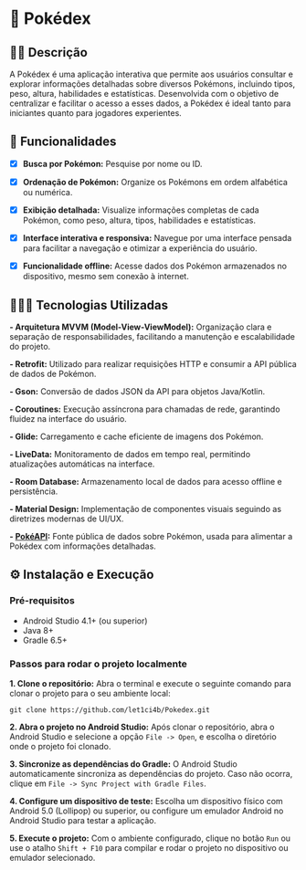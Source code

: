 # 📲 Pokédex

## ✍🏻 Descrição
A Pokédex é uma aplicação interativa que permite aos usuários consultar e explorar informações detalhadas sobre diversos Pokémons, incluindo tipos, peso, altura, habilidades e estatísticas. Desenvolvida com o objetivo de centralizar e facilitar o acesso a esses dados, a Pokédex é ideal tanto para iniciantes quanto para jogadores experientes.

## 🔎 Funcionalidades
- [x] **Busca por Pokémon:** Pesquise por nome ou ID.

- [x] **Ordenação de Pokémon:** Organize os Pokémons em ordem alfabética ou numérica.

- [x] **Exibição detalhada:** Visualize informações completas de cada Pokémon, como peso, altura, tipos, habilidades e estatísticas.

- [x] **Interface interativa e responsiva:** Navegue por uma interface pensada para facilitar a navegação e otimizar a experiência do usuário.

- [x] **Funcionalidade offline:** Acesse dados dos Pokémon armazenados no dispositivo, mesmo sem conexão à internet.

## 👩🏻‍💻 Tecnologias Utilizadas
**- Arquitetura MVVM (Model-View-ViewModel):** Organização clara e separação de responsabilidades, facilitando a manutenção e escalabilidade do projeto.

**- Retrofit:** Utilizado para realizar requisições HTTP e consumir a API pública de dados de Pokémon.

**- Gson:** Conversão de dados JSON da API para objetos Java/Kotlin.

**- Coroutines:** Execução assíncrona para chamadas de rede, garantindo fluidez na interface do usuário.

**- Glide:** Carregamento e cache eficiente de imagens dos Pokémon.

**- LiveData:** Monitoramento de dados em tempo real, permitindo atualizações automáticas na interface.

**- Room Database:** Armazenamento local de dados para acesso offline e persistência.

**- Material Design:** Implementação de componentes visuais seguindo as diretrizes modernas de UI/UX.

**- [PokéAPI](https://pokeapi.co/):** Fonte pública de dados sobre Pokémon, usada para alimentar a Pokédex com informações detalhadas.

## ⚙️ Instalação e Execução
### Pré-requisitos
- Android Studio 4.1+ (ou superior)
- Java 8+
- Gradle 6.5+
  
### Passos para rodar o projeto localmente
**1. Clone o repositório:**
Abra o terminal e execute o seguinte comando para clonar o projeto para o seu ambiente local:
```
git clone https://github.com/let1ci4b/Pokedex.git
```
**2. Abra o projeto no Android Studio:**
Após clonar o repositório, abra o Android Studio e selecione a opção `File -> Open`, e escolha o diretório onde o projeto foi clonado.

**3. Sincronize as dependências do Gradle:**
O Android Studio automaticamente sincroniza as dependências do projeto. Caso não ocorra, clique em `File -> Sync Project with Gradle Files`.

**4. Configure um dispositivo de teste:**
Escolha um dispositivo físico com Android 5.0 (Lollipop) ou superior, ou configure um emulador Android no Android Studio para testar a aplicação.

**5. Execute o projeto:**
Com o ambiente configurado, clique no botão `Run` ou use o atalho `Shift + F10` para compilar e rodar o projeto no dispositivo ou emulador selecionado.

